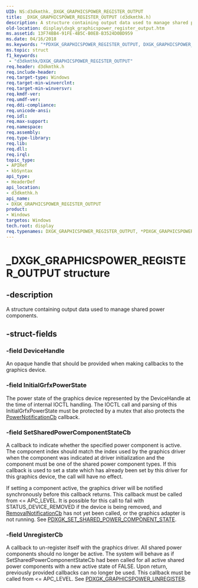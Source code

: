 ```yaml
---
UID: NS:d3dkmthk._DXGK_GRAPHICSPOWER_REGISTER_OUTPUT
title: _DXGK_GRAPHICSPOWER_REGISTER_OUTPUT (d3dkmthk.h)
description: A structure containing output data used to manage shared power components.
old-location: display\dxgk_graphicspower_register_output.htm
ms.assetid: 13F74BB4-91FE-4B5C-B0EB-B3524D0BD959
ms.date: 04/16/2018
ms.keywords: "*PDXGK_GRAPHICSPOWER_REGISTER_OUTPUT, DXGK_GRAPHICSPOWER_REGISTER_OUTPUT, DXGK_GRAPHICSPOWER_REGISTER_OUTPUT structure [Display Devices], PDXGK_GRAPHICSPOWER_REGISTER_OUTPUT, PDXGK_GRAPHICSPOWER_REGISTER_OUTPUT structure pointer [Display Devices], _DXGK_GRAPHICSPOWER_REGISTER_OUTPUT, d3dkmthk/DXGK_GRAPHICSPOWER_REGISTER_OUTPUT, d3dkmthk/PDXGK_GRAPHICSPOWER_REGISTER_OUTPUT, display.dxgk_graphicspower_register_output"
ms.topic: struct
f1_keywords:
 - "d3dkmthk/DXGK_GRAPHICSPOWER_REGISTER_OUTPUT"
req.header: d3dkmthk.h
req.include-header:
req.target-type: Windows
req.target-min-winverclnt:
req.target-min-winversvr:
req.kmdf-ver:
req.umdf-ver:
req.ddi-compliance:
req.unicode-ansi:
req.idl:
req.max-support:
req.namespace:
req.assembly:
req.type-library:
req.lib:
req.dll:
req.irql:
topic_type:
- APIRef
- kbSyntax
api_type:
- HeaderDef
api_location:
- d3dkmthk.h
api_name:
- DXGK_GRAPHICSPOWER_REGISTER_OUTPUT
product:
- Windows
targetos: Windows
tech.root: display
req.typenames: DXGK_GRAPHICSPOWER_REGISTER_OUTPUT, *PDXGK_GRAPHICSPOWER_REGISTER_OUTPUT
---
```


# _DXGK_GRAPHICSPOWER_REGISTER_OUTPUT structure


## -description


A structure containing output data used to manage shared power components.


## -struct-fields




### -field DeviceHandle

An opaque handle that should be provided when making callbacks to the graphics device.


### -field InitialGrfxPowerState

The power state of the graphics device represented by the DeviceHandle at the time of internal IOCTL handling. The IOCTL call and parsing of this InitialGrfxPowerState must be protected by a mutex that also protects the [PowerNotificationCb](../d3dkmthk/nc-d3dkmthk-pdxgk_power_notification.md) callback.


### -field SetSharedPowerComponentStateCb

A callback to indicate whether the specified power component is active. The component index should match the index used by the graphics driver when the component was indicated at driver initialization and the component must be one of the shared power component types. If this callback is used to set a state which has already been set by this driver for this graphics device, the call will have no effect.

If setting a component active, the graphics driver will be notified synchronously before this callback returns. This callback must be called from <= APC_LEVEL. It is possible for this call to fail with STATUS_DEVICE_REMOVED if the device is being removed, and [RemovalNotificationCb](../d3dkmthk/nc-d3dkmthk-pdxgk_removal_notification.md) has not yet been called, or the graphics adapter is not running. See [PDXGK_SET_SHARED_POWER_COMPONENT_STATE](../d3dkmthk/nc-d3dkmthk-pdxgk_set_shared_power_component_state.md).


### -field UnregisterCb

 A callback to un-register itself with the graphics driver. All shared power components should no longer be active. The system will behave as if SetSharedPowerComponentStateCb had been called for all active shared power components with a new active state of FALSE. Upon return, previously provided callbacks can no longer be used. This callback must be called from <= APC_LEVEL. See [PDXGK_GRAPHICSPOWER_UNREGISTER](../d3dkmthk/nc-d3dkmthk-pdxgk_graphicspower_unregister.md).

